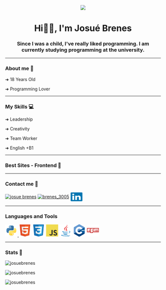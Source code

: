 <div id="header" align="center">
  <img src="https://media.giphy.com/media/7NoNw4pMNTvgc/giphy.gif" width="200" />
  <h1 align="center">Hi👋🏼, I'm Josué Brenes</h1>
  <h3 align="center">Since I was a child, I've really liked programming. I am currently studying programming at the university.</h3>
</div>

---

### About me 👤

➜ 18 Years Old

➜ Programming Lover

--- 

### My Skills 💻

➜ Leadership

➜ Creativity

➜ Team Worker

➜ English +B1

---

### Best Sites - Frontend 💯 

---

<h3 align="left">Contact me 📱</h3>
<p align="left">
  <a href="https://www.facebook.com/Josue.Brenes.3005" target="blank"><img align="center" src="https://raw.githubusercontent.com/rahuldkjain/github-profile-readme-generator/master/src/images/icons/Social/facebook.svg" alt="josue brenes" height="30" width="40" /></a>
  <a href="https://instagram.com/brenes_3005" target="blank"><img align="center" src="https://raw.githubusercontent.com/rahuldkjain/github-profile-readme-generator/master/src/images/icons/Social/instagram.svg" alt="brenes_3005" height="30" width="40" /></a>
  <a href="https://www.linkedin.com/in/josu%C3%A9-brenes-0281ba211/" target="blank"><img align="center" src="https://github.com/devicons/devicon/blob/master/icons/linkedin/linkedin-original.svg" alt="Josué Brenes" height="30" width="40" /></a>
</p>

---

<div align="left">
  <h3>Languages and Tools</h3>
</div>
<p align="left">
  <a href="https://www.python.org" target="_blank" rel="noreferrer">
    <img src="https://github.com/devicons/devicon/blob/master/icons/python/python-original.svg" title="Python" alt="Python" width="40" height="40"/>
  </a>
  <img src="https://github.com/devicons/devicon/blob/master/icons/html5/html5-original.svg" alt="HTML5" width="40" height="40"/>
  <img src="https://github.com/devicons/devicon/blob/master/icons/css3/css3-original.svg" alt="CSS3" width="40" height="40"/>
  <img src="https://github.com/devicons/devicon/blob/master/icons/javascript/javascript-original.svg" width="40" height="40"/>
  <img src="https://github.com/devicons/devicon/blob/master/icons/java/java-original.svg" width="40" height="40"/>
  <img src="https://raw.githubusercontent.com/devicons/devicon/master/icons/cplusplus/cplusplus-original.svg" alt="cplusplus" width="40" height="40"/> 
  <img src="https://github.com/devicons/devicon/blob/master/icons/npm/npm-original-wordmark.svg" width="40" height="40"/>
</p>

---

<h3 align="left">Stats 🧮</h3>

<p align="left">
  <img src="https://github-readme-stats.vercel.app/api/top-langs?username=josuebrenes&show_icons=true&locale=en&layout=compact&bg_color=ffffff&text_color=000000&title_color=58A6FF" alt="josuebrenes" />
</p>

<p align="left">
  <img src="https://github-readme-stats.vercel.app/api?username=josuebrenes&show_icons=true&locale=en&bg_color=ffffff&text_color=000000&title_color=58A6FF" alt="josuebrenes" />
</p>

<p align="left">
  <img src="https://komarev.com/ghpvc/?username=josuebrenes&label=Profile%20Views&style=flat-square&color=blueviolet" alt="josuebrenes" />
</p>
